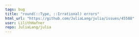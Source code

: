 ```yaml
---
tags: bug
title: "round(::Type, ::Irrational) errors"
html_url: "https://github.com/JuliaLang/julia/issues/45588"
user: LilithHafner
repo: JuliaLang/julia
---
```


